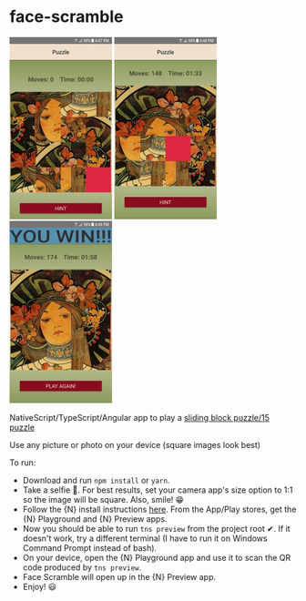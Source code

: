 # face-scramble

![1](https://github.com/jamessouth/face-scramble/blob/master/FaceScramble/ss1.jpg) ![2](https://github.com/jamessouth/face-scramble/blob/master/FaceScramble/ss2.jpg) ![3](https://github.com/jamessouth/face-scramble/blob/master/FaceScramble/ss3.jpg)

NativeScript/TypeScript/Angular app to play a [sliding block puzzle/15 puzzle](https://en.wikipedia.org/wiki/15_puzzle)

Use any picture or photo on your device (square images look best)

To run:

* Download and run `npm install` or `yarn`.
* Take a selfie 🤳.  For best results, set your camera app's size option to 1:1 so the image will be square.  Also, smile! 😁
* Follow the {N} install instructions [here](https://docs.nativescript.org/angular/start/quick-setup#quick-setup).  From the App/Play stores, get the {N} Playground and {N} Preview apps.
* Now you should be able to run `tns preview` from the project root ✔.  If it doesn't work, try a different terminal (I have to run it on Windows Command Prompt instead of bash).
* On your device, open the {N} Playground app and use it to scan the QR code produced by `tns preview`.
* Face Scramble will open up in the {N} Preview app.
* Enjoy! 😃
